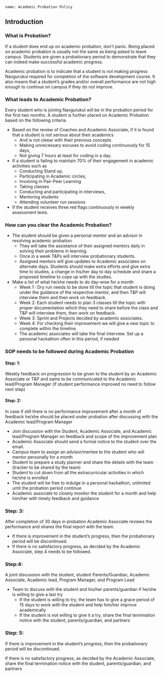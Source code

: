 ```ngMeta
name: Academic Probation Policy
```

## Introduction

### What is Probation?

If a student does end up on academic probation, don't panic. Being placed on academic probation is usually not the same as being asked to leave campus. Students are given a probationary period to demonstrate that they can indeed make successful academic progress.  

Academic probation is to indicate that a student is not making progress Navgurukul required for completion of the software development course. It also means that a student’s grades and/or overall performance are not high enough to continue on campus if they do not improve.  

### What leads to Academic Probation?

Every student who is joining Navgurukul will be in the probation period for the first two months. A student is further placed on Academic Probation based on the following criteria.  


- Based on the review of Coaches and Academic Associate, if it is found that a student is not serious about their academics
    - And is not cleear with their previous concepts
    - Making unnecessary excuses to avoid coding continuously for 15 days,
    - Not giving 7 hours at least for coding in a day.
- If a student is failing to maintain 70% of their engagement in academic activities such as
    - Conducting Stand up,
    - Participating in Academic circles,
    - Involving in Pair-Peer Learning
    - Taking classes
    - Conducting and participating in interviews,
    - Mentoring students
    - Attending volunteer run sessions
- If the student receives three red flags continuously in weekly assessment tests.

### How can you clear the Academic Probation?

- The student should be given a personal mentor and an advisor in resolving academic probation
    - They will take the assistance of their assigned mentors daily in solving their problems in learning.
    - Once in a week T&Ps will interview probationary students.
    - Assigned mentors will give updates to Academic associates on alternate days. Students should make extra efforts and give extra time to studies, a change in his/her day to day schedule and share a proposed timeline to cope up with the studies.
- Make a list of what he/she needs to do day-wise for a month
    - Week 1 : Dry run needs to be done till the topic that student is doing under the guidance of the respective mentor, and then T&P will interview them and then work on feedback.
    - Week 2: Each student needs to plan 3 classes till the topic with proper
documentation which they need to share before the class and T&P will interview
them, then work on feedback.
    - Week 3: Sprint and Projects decided by academic associates.
    - Week 4: For checking their improvement we will give a new topic to complete
within the timeline.
    - The academic associates will take the final interview.
Set up a personal hackathon often in this period, if needed


### SOP needs to be followed during Academic Probation

#### Step: 1:

Weekly feedback on progression to be given to the student by an Academic Associate or T&P and same to be communicated to the Academic lead/Program Manager (if student performance improved no need to follow next step)

#### Step: 2: 
In case if still there is no performance improvement after a month of feedback he/she should be placed under probation after discussing with the Academic lead/Program Manager


- Join discussion with the Student, Academic Associate, and Academic
lead/Program Manager on feedback and scope of the improvement plan
- Academic Associate should send a formal notice to the student over the email.
- Campus team to assign an advisor/mentee to the student who will mentor
personally for a month
- Student to prepare a study planner and share the details with the team (tracker to be shared by the team)
- Student to cut down from all the extracurricular activities in which he/she is
enrolled
- The student will be free to indulge in a personal hackathon, unlimited until the
probation period continue
- Academic associate to closely monitor the student for a month and help him/her
with timely feedback and guidance

### Step: 3: 

After completion of 30 days in probation Academic Associate reviews the performance and shares the final report with the team.

- If there is improvement in the student’s progress, then the probationary period
will be discontinued.
- If there is no satisfactory progress, as decided by the Academic Associate, step 4 needs to be followed.

### Step:4: 

A joint discussion with the student, student Parents/Guardian, Academic Associate, Academic lead, Program Manager, and Program Lead

- Team to discuss with the student and his/her parents/guardian if he/she is willing to give a last try
    - If the student is willing to try, the team has to give a grace period of 15
days to work with the student and help him/her improve academically
    -  If the student is not willing to give it a try, share the final termination notice with the student, parents/guardian, and partners

### Step: 5:

If there is improvement in the student’s progress, then the probationary period will be discontinued.

If there is no satisfactory progress, as decided by the Academic Associate, share the final termination notice with the student, parents/guardian, and partners
